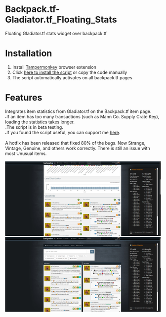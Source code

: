 # Backpack.tf-Gladiator.tf_Floating_Stats
Floating Gladiator.tf stats widget over backpack.tf
# Installation
1. Install <a href="https://www.tampermonkey.net/" target="_blank" rel="noopener noreferrer">Tampermonkey</a> browser extension
2. Click <a href="https://github.com/mrTranzister/Backpack.tf-Gladiator.tf_Floating_Stats/raw/refs/heads/main/Backpack.tf+Gladiator.tf%20Floating%20Stats%20(BETA)_EN-1.11.user.js" target="_blank" rel="noopener noreferrer"> here to install the script</a> or copy the code manually
3. The script automatically activates on all backpack.tf pages
# Features
Integrates item statistics from Gladiator.tf on the Backpack.tf item page.
<br><span style="font-size: 8px; font-weight: normal;">•</span>If an item has too many transactions (such as Mann Co. Supply Crate Key), loading the statistics takes longer.
<br><span style="font-size: 8px; font-weight: normal;">•</span>The script is in beta testing.
<br><span style="font-size: 8px; font-weight: normal;">•</span>If you found the script useful, you can support me <a href="https://steamcommunity.com/tradeoffer/new/?partner=67578242&token=F58G4TRq" target="_blank" rel="noopener noreferrer">here</a>.
<br>
<br>A hotfix has been released that fixed 80% of the bugs. Now Strange, Vintage, Genuine, and others work correctly. There is still an issue with most Unusual items.
<br>
<br>![](https://github.com/mrTranzister/Backpack.tf-Gladiator.tf_Floating_Stats/blob/main/stats.png?raw=true)
<br>![](https://github.com/mrTranzister/Backpack.tf-Gladiator.tf_Floating_Stats/blob/main/classifieds.png?raw=true)

